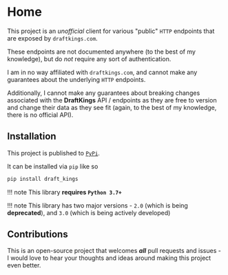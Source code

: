 # Home

This project is an _unofficial_ client for various "public" `HTTP` endpoints that are exposed by `draftkings.com`.

These endpoints are not documented anywhere (to the best of my knowledge), but do _not_ require any sort of 
authentication.

I am in no way affiliated with `draftkings.com`, and cannot make any guarantees about the underlying `HTTP` endpoints.

Additionally, I cannot make any guarantees about breaking changes associated with the **DraftKings** API / endpoints as
they are free to version and change their data as they see fit (again, to the best of my knowledge, there is no 
official API).

## Installation

This project is published to [`PyPi`](https://pypi.org/project/draft-kings/).

It can be installed via `pip` like so

```bash
pip install draft_kings
```

!!! note
  This library **requires `Python 3.7+`**
  
!!! note
  This library has two major versions - `2.0` (which is being **deprecated**), and `3.0` (which is being actively developed)


## Contributions

This is an open-source project that welcomes **_all_** pull requests and issues - I would love to hear your thoughts and 
ideas around making this project even better.
